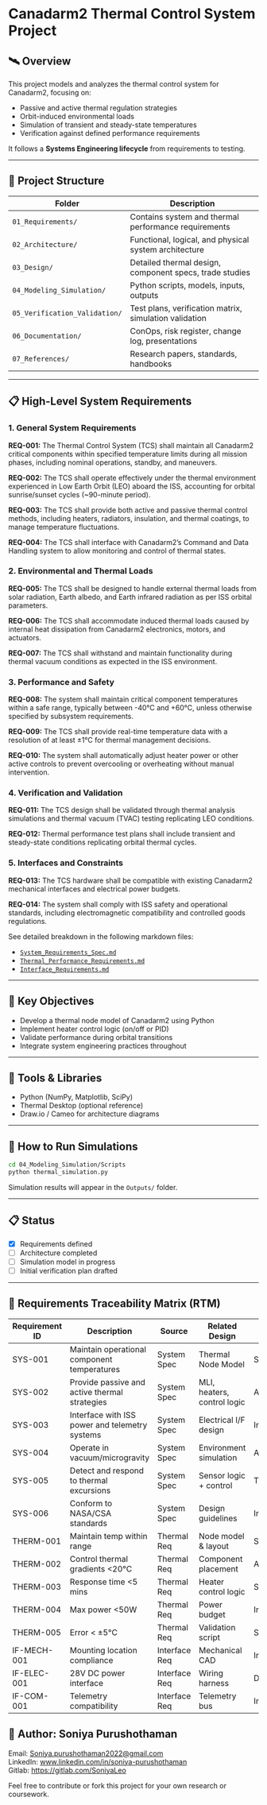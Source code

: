 # Canadarm2 Thermal Control System Project

## 🛰️ Overview
This project models and analyzes the thermal control system for Canadarm2, focusing on:

- Passive and active thermal regulation strategies
- Orbit-induced environmental loads
- Simulation of transient and steady-state temperatures
- Verification against defined performance requirements

It follows a **Systems Engineering lifecycle** from requirements to testing.

---

## 📁 Project Structure

| Folder | Description |
|--------|-------------|
| `01_Requirements/` | Contains system and thermal performance requirements |
| `02_Architecture/` | Functional, logical, and physical system architecture |
| `03_Design/` | Detailed thermal design, component specs, trade studies |
| `04_Modeling_Simulation/` | Python scripts, models, inputs, outputs |
| `05_Verification_Validation/` | Test plans, verification matrix, simulation validation |
| `06_Documentation/` | ConOps, risk register, change log, presentations |
| `07_References/` | Research papers, standards, handbooks |

---

## 📋 High-Level System Requirements

### 1. General System Requirements

**REQ-001:**  The Thermal Control System (TCS) shall maintain all Canadarm2 critical components within specified temperature limits during all mission phases, including nominal operations, standby, and maneuvers.

**REQ-002:**  The TCS shall operate effectively under the thermal environment experienced in Low Earth Orbit (LEO) aboard the ISS, accounting for orbital sunrise/sunset cycles (~90-minute period).

**REQ-003:**  The TCS shall provide both active and passive thermal control methods, including heaters, radiators, insulation, and thermal coatings, to manage temperature fluctuations.

**REQ-004:**  The TCS shall interface with Canadarm2’s Command and Data Handling system to allow monitoring and control of thermal states.

### 2. Environmental and Thermal Loads

**REQ-005:**  The TCS shall be designed to handle external thermal loads from solar radiation, Earth albedo, and Earth infrared radiation as per ISS orbital parameters.

**REQ-006:**  The TCS shall accommodate induced thermal loads caused by internal heat dissipation from Canadarm2 electronics, motors, and actuators.

**REQ-007:**  The TCS shall withstand and maintain functionality during thermal vacuum conditions as expected in the ISS environment.

### 3. Performance and Safety

**REQ-008:**  The system shall maintain critical component temperatures within a safe range, typically between -40°C and +60°C, unless otherwise specified by subsystem requirements.

**REQ-009:**  The TCS shall provide real-time temperature data with a resolution of at least ±1°C for thermal management decisions.

**REQ-010:**  The system shall automatically adjust heater power or other active controls to prevent overcooling or overheating without manual intervention.

### 4. Verification and Validation

**REQ-011:**  The TCS design shall be validated through thermal analysis simulations and thermal vacuum (TVAC) testing replicating LEO conditions.

**REQ-012:**  Thermal performance test plans shall include transient and steady-state conditions replicating orbital thermal cycles.

### 5. Interfaces and Constraints

**REQ-013:**  The TCS hardware shall be compatible with existing Canadarm2 mechanical interfaces and electrical power budgets.

**REQ-014:**  The system shall comply with ISS safety and operational standards, including electromagnetic compatibility and controlled goods regulations.

See detailed breakdown in the following markdown files:

- [`System_Requirements_Spec.md`](01_Requirements/System_Requirements_Spec.md)
- [`Thermal_Performance_Requirements.md`](01_Requirements/Thermal_Performance_Requirements.md)
- [`Interface_Requirements.md`](01_Requirements/Interface_Requirements.md)

---

## 🚀 Key Objectives

- Develop a thermal node model of Canadarm2 using Python
- Implement heater control logic (on/off or PID)
- Validate performance during orbital transitions
- Integrate system engineering practices throughout

---

## 🧰 Tools & Libraries

- Python (NumPy, Matplotlib, SciPy)
- Thermal Desktop (optional reference)
- Draw.io / Cameo for architecture diagrams

---

## 📌 How to Run Simulations

```bash
cd 04_Modeling_Simulation/Scripts
python thermal_simulation.py
```

Simulation results will appear in the `Outputs/` folder.

---

## 📋 Status

- [x] Requirements defined
- [ ] Architecture completed
- [ ] Simulation model in progress
- [ ] Initial verification plan drafted

---

## 📅 Requirements Traceability Matrix (RTM)

| Requirement ID | Description | Source | Related Design | Verification Method |
|----------------|-------------|--------|----------------|---------------------|
| SYS-001 | Maintain operational component temperatures | System Spec | Thermal Node Model | Simulation/Test |
| SYS-002 | Provide passive and active thermal strategies | System Spec | MLI, heaters, control logic | Analysis/Test |
| SYS-003 | Interface with ISS power and telemetry systems | System Spec | Electrical I/F design | Inspection/Demo |
| SYS-004 | Operate in vacuum/microgravity | System Spec | Environment simulation | Analysis |
| SYS-005 | Detect and respond to thermal excursions | System Spec | Sensor logic + control | Test |
| SYS-006 | Conform to NASA/CSA standards | System Spec | Design guidelines | Inspection |
| THERM-001 | Maintain temp within range | Thermal Req | Node model & layout | Simulation/Test |
| THERM-002 | Control thermal gradients <20°C | Thermal Req | Component placement | Analysis |
| THERM-003 | Response time <5 mins | Thermal Req | Heater control logic | Simulation/Test |
| THERM-004 | Max power <50W | Thermal Req | Power budget | Inspection/Test |
| THERM-005 | Error < ±5°C | Thermal Req | Validation script | Simulation/Test |
| IF-MECH-001 | Mounting location compliance | Interface Req | Mechanical CAD | Inspection |
| IF-ELEC-001 | 28V DC power interface | Interface Req | Wiring harness | Demo/Test |
| IF-COM-001 | Telemetry compatibility | Interface Req | Telemetry bus | Integration Test |


## 🧠 Author: Soniya Purushothaman
Email: Soniya.purushothaman2022@gmail.com  
LinkedIn: www.linkedin.com/in/soniya-purushothaman  
Gitlab: https://gitlab.com/SoniyaLeo



Feel free to contribute or fork this project for your own research or coursework.
